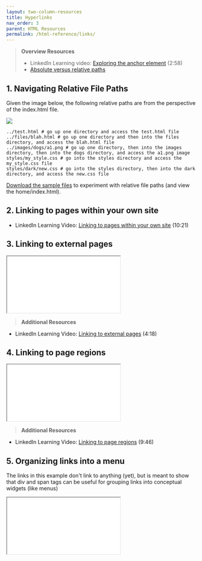 ```yaml
---
layout: two-column-resources
title: Hyperlinks
nav_order: 3
parent: HTML Resources
permalink: /html-reference/links/
---
```


> **Overview Resources**
>
> * LinkedIn Learning video: [Exploring the anchor element](https://www.linkedin.com/learning/html-essential-training/exploring-the-anchor-element?u=75814418) (2:58)
> * [Absolute versus relative paths](http://www.coffeecup.com/help/articles/absolute-vs-relative-pathslinks/)

## 1. Navigating Relative File Paths
Given the image below, the following relative paths are from the perspective of the index.html file.

![](/spring2022/assets/images/file_paths.png)
```shell
../test.html # go up one directory and access the test.html file
../files/blah.html # go up one directory and then into the files directory, and access the blah.html file
../images/dogs/a1.png # go up one directory, then into the images directory, then into the dogs directory, and access the a1.png image
styles/my_style.css # go into the styles directory and access the my_style.css file
styles/dark/new.css # go into the styles directory, then into the dark directory, and access the new.css file
```
<a href="/spring2022/assets/paths.zip">Download the sample files</a> to experiment with relative file paths (and view the home/index.html).

## 2. Linking to pages within your own site
* LinkedIn Learning Video: [Linking to pages within your own site](https://www.linkedin.com/learning/html-essential-training/linking-to-pages-within-your-site?u=75814418) (10:21)

## 3. Linking to external pages
<iframe src="//codepen.io/vanwars/embed/mERgZY/?height=300&theme-id=18654&default-tab=html,result" allowfullscreen="true" class="codepen-frame"></iframe>

> **Additional Resources**
* LinkedIn Learning Video: [Linking to external pages](https://www.linkedin.com/learning/html-essential-training/linking-to-external-pages?u=75814418) (4:18)


## 4. Linking to page regions
<iframe src="//codepen.io/vanwars/embed/rLjbXG/?height=300&theme-id=18654&default-tab=html,result" allowfullscreen="true" class="codepen-frame"></iframe>


> **Additional Resources**
* LinkedIn Learning Video: [Linking to page regions](https://www.linkedin.com/learning/html-essential-training/linking-to-page-regions?u=75814418) (9:46)


## 5. Organizing links into a menu
The links in this example don't link to anything (yet), but is meant to show that div and span tags can be useful for grouping links into conceptual widgets (like menus)
<iframe src="//codepen.io/vanwars/embed/YMWqoO/?height=300&theme-id=18654&default-tab=html,result" allowfullscreen="true" class="codepen-frame"></iframe>